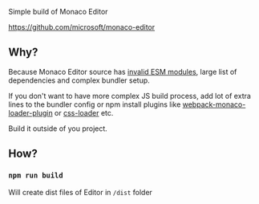 Simple build of Monaco Editor

https://github.com/microsoft/monaco-editor


## Why?
Because Monaco Editor source has [invalid ESM modules](https://github.com/microsoft/monaco-editor/issues/886), large list of dependencies and complex bundler setup.

If you don't want to have more complex JS build process, add lot of extra lines to the bundler config or npm install plugins like [webpack-monaco-loader-plugin](https://github.com/microsoft/monaco-editor/tree/main/webpack-plugin) or [css-loader](https://webpack.js.org/loaders/css-loader/) etc.

Build it outside of you project.


## How?

### `npm run build` 
Will create dist files of Editor in `/dist` folder
